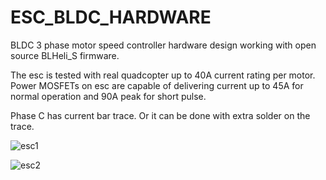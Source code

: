 # ESC_BLDC_HARDWARE

BLDC 3 phase motor speed controller hardware design working with open source BLHeli_S firmware.

The esc is tested with real quadcopter up to 40A current rating per motor. Power MOSFETs on esc are capable of delivering current up to 45A for normal operation and 90A peak for short pulse.


Phase C has current bar trace. Or it can be done with extra solder on the trace.

![esc1](https://user-images.githubusercontent.com/61315249/82239872-240dd900-9942-11ea-98cc-d76186299321.png)

![esc2](https://user-images.githubusercontent.com/61315249/82239863-2112e880-9942-11ea-8ac3-22ef7c3397df.png)


